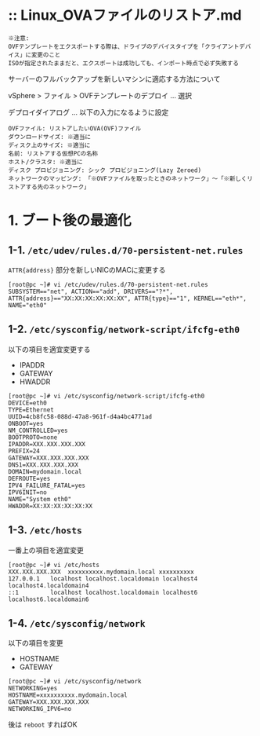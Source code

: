 
:: Linux_OVAファイルのリストア.md
===

```
※注意: 
OVFテンプレートをエクスポートする際は、ドライブのデバイスタイプを「クライアントデバイス」に変更のこと
ISOが指定されたままだと、エクスポートは成功しても、インポート時点で必ず失敗する
```

サーバーのフルバックアップを新しいマシンに適応する方法について

vSphere > ファイル > OVFテンプレートのデプロイ ... 選択

デプロイダイアログ ... 以下の入力になるように設定

```
OVFファイル: リストアしたいOVA(OVF)ファイル
ダウンロードサイズ: ※適当に
ディスク上のサイズ: ※適当に
名前: リストアする仮想PCの名称
ホスト/クラスタ: ※適当に
ディスク プロビジョニング: シック プロビジョニング(Lazy Zeroed)
ネットワークのマッピング: 「※OVFファイルを取ったときのネットワーク」～「※新しくリストアする先のネットワーク」
```

# 1. ブート後の最適化

## 1-1. `/etc/udev/rules.d/70-persistent-net.rules`

`ATTR{address}` 部分を新しいNICのMACに変更する

```
[root@pc ~]# vi /etc/udev/rules.d/70-persistent-net.rules
SUBSYSTEM=="net", ACTION=="add", DRIVERS=="?*", ATTR{address}=="XX:XX:XX:XX:XX:XX", ATTR{type}=="1", KERNEL=="eth*", NAME="eth0"
```

## 1-2. `/etc/sysconfig/network-script/ifcfg-eth0`

以下の項目を適宜変更する

- IPADDR
- GATEWAY
- HWADDR

```
[root@pc ~]# vi /etc/sysconfig/network-script/ifcfg-eth0
DEVICE=eth0
TYPE=Ethernet
UUID=4cb8fc58-088d-47a8-961f-d4a4bc4771ad
ONBOOT=yes
NM_CONTROLLED=yes
BOOTPROTO=none
IPADDR=XXX.XXX.XXX.XXX
PREFIX=24
GATEWAY=XXX.XXX.XXX.XXX
DNS1=XXX.XXX.XXX.XXX
DOMAIN=mydomain.local
DEFROUTE=yes
IPV4_FAILURE_FATAL=yes
IPV6INIT=no
NAME="System eth0"
HWADDR=XX:XX:XX:XX:XX:XX
```

## 1-3. `/etc/hosts`

一番上の項目を適宜変更

```
[root@pc ~]# vi /etc/hosts
XXX.XXX.XXX.XXX  xxxxxxxxxx.mydomain.local xxxxxxxxxx
127.0.0.1   localhost localhost.localdomain localhost4 localhost4.localdomain4
::1         localhost localhost.localdomain localhost6 localhost6.localdomain6
```

## 1-4. `/etc/sysconfig/network`

以下の項目を変更

- HOSTNAME
- GATEWAY

```
[root@pc ~]# vi /etc/sysconfig/network
NETWORKING=yes
HOSTNAME=xxxxxxxxxx.mydomain.local
GATEWAY=XXX.XXX.XXX.XXX
NETWORKING_IPV6=no
```

後は `reboot` すればOK
